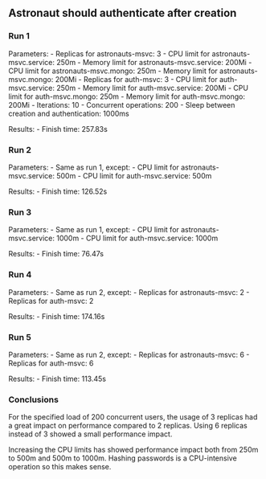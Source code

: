 ## Astronaut should authenticate after creation

### Run 1

Parameters:
    - Replicas for astronauts-msvc:              3
    - CPU limit for astronauts-msvc.service:     250m
    - Memory limit for astronauts-msvc.service:  200Mi
    - CPU limit for astronauts-msvc.mongo:       250m
    - Memory limit for astronauts-msvc.mongo:    200Mi
    - Replicas for auth-msvc:                    3
    - CPU limit for auth-msvc.service:           250m
    - Memory limit for auth-msvc.service:        200Mi
    - CPU limit for auth-msvc.mongo:             250m
    - Memory limit for auth-msvc.mongo:          200Mi
    - Iterations:                                10
    - Concurrent operations:                     200
    - Sleep between creation and authentication: 1000ms

Results:
    - Finish time:                               257.83s

### Run 2

Parameters:
    - Same as run 1, except:
    - CPU limit for astronauts-msvc.service:     500m
    - CPU limit for auth-msvc.service:           500m

Results:
    - Finish time:                               126.52s 

### Run 3

Parameters:
    - Same as run 1, except:
    - CPU limit for astronauts-msvc.service:     1000m
    - CPU limit for auth-msvc.service:           1000m

Results:
    - Finish time:                               76.47s 

### Run 4

Parameters:
    - Same as run 2, except:
    - Replicas for astronauts-msvc:              2
    - Replicas for auth-msvc:                    2

Results:
    - Finish time:                               174.16s

### Run 5

Parameters:
    - Same as run 2, except:
    - Replicas for astronauts-msvc:              6
    - Replicas for auth-msvc:                    6

Results:
    - Finish time:                               113.45s

### Conclusions

For the specified load of 200 concurrent users, the usage of 3 replicas had a great impact on performance compared to 2 replicas. Using 6 replicas instead of 3 showed a small performance impact.

Increasing the CPU limits has showed performance impact both from 250m to 500m and 500m to 1000m. Hashing passwords is a CPU-intensive operation so this makes sense.
